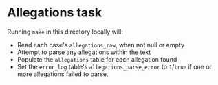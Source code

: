 # Allegations task

Running `make` in this directory locally will:

* Read each case's `allegations_raw`, when not null or empty
* Attempt to parse any allegations within the text
* Populate the `allegations` table for each allegation found
* Set the `error_log` table's `allegations_parse_error` to `1`/`true` if one or more allegations failed to parse.